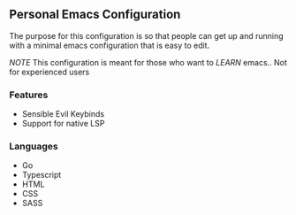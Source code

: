 ## Personal Emacs Configuration

The purpose for this configuration is so that people can get up and running with
a minimal emacs configuration that is easy to edit.

*NOTE* This configuration is meant for those who want to _LEARN_ emacs.. Not for experienced users

### Features
- Sensible Evil Keybinds
- Support for native LSP

### Languages
- Go
- Typescript
- HTML
- CSS
- SASS

